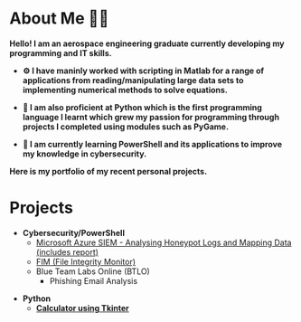 <h1>About Me 🤙🏽</h1>

<b>Hello! I am an aerospace engineering graduate currently developing my programming and IT skills.

- ⚙️ I have maninly worked with scripting in Matlab for a range of applications from reading/manipulating large data sets to implementing numerical methods to solve equations.
- 🐍 I am also proficient at Python which is the first programming language I learnt which grew my 
    passion for programming through projects I completed using modules such as PyGame. 

- 🔭 I am currently learning PowerShell and its applications to improve my knowledge in cybersecurity.

Here is my portfolio of my recent personal projects.
</b>
<h1>Projects</h1>

- <b>Cybersecurity/PowerShell</b>
  - [Microsoft Azure SIEM - Analysing Honeypot Logs and Mapping Data (includes report)](https://github.com/azizgaf/Azure_SIEM)
  - [FIM (File Integrity Monitor)](https://github.com/azizgaf/FIM)
  - Blue Team Labs Online (BTLO)
    - Phishing Email Analysis
<b>

- <b>Python</b>
  - [Calculator using Tkinter](https://github.com/azizgaf/basic_calculator)


<!--
**joshmadakor1/joshmadakor1** is a ✨ _special_ ✨ repository because its `README.md` (this file) appears on your GitHub profile.

Here are some ideas to get you started:

- 🔭 I’m currently working on ...
- 🌱 I’m currently learning ...
- 👯 I’m looking to collaborate on ...
- 🤔 I’m looking for help with ...
- 💬 Ask me about ...
- 📫 How to reach me: ...
- 😄 Pronouns: ...
- ⚡ Fun fact: ...
-->
